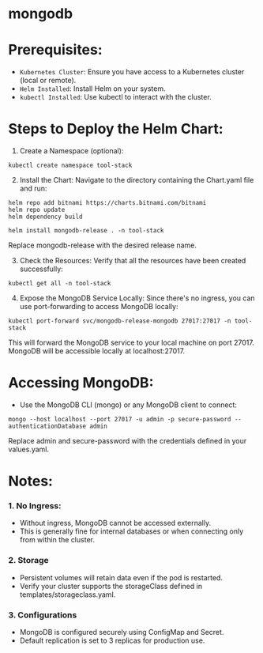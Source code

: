 # mongodb

# Prerequisites:
- `Kubernetes Cluster`: Ensure you have access to a Kubernetes cluster (local or remote).
- `Helm Installed`: Install Helm on your system.
- `kubectl Installed`: Use kubectl to interact with the cluster.

# Steps to Deploy the Helm Chart:

1. Create a Namespace (optional):

```
kubectl create namespace tool-stack
```

2. Install the Chart: Navigate to the directory containing the Chart.yaml file and run:
```
helm repo add bitnami https://charts.bitnami.com/bitnami
helm repo update
helm dependency build

helm install mongodb-release . -n tool-stack
```

Replace mongodb-release with the desired release name.

3. Check the Resources: Verify that all the resources have been created successfully:
```
kubectl get all -n tool-stack
```
4. Expose the MongoDB Service Locally: Since there's no ingress, you can use port-forwarding to access MongoDB locally:
```
kubectl port-forward svc/mongodb-release-mongodb 27017:27017 -n tool-stack
```
This will forward the MongoDB service to your local machine on port 27017.
MongoDB will be accessible locally at localhost:27017.

# Accessing MongoDB:

- Use the MongoDB CLI (mongo) or any MongoDB client to connect:

```
mongo --host localhost --port 27017 -u admin -p secure-password --authenticationDatabase admin
```
Replace admin and secure-password with the credentials defined in your values.yaml.

# Notes:

### 1. No Ingress:
- Without ingress, MongoDB cannot be accessed externally.
- This is generally fine for internal databases or when connecting only from within the cluster.

### 2. Storage
- Persistent volumes will retain data even if the pod is restarted.
- Verify your cluster supports the storageClass defined in templates/storageclass.yaml.

### 3. Configurations
- MongoDB is configured securely using ConfigMap and Secret.
- Default replication is set to 3 replicas for production use.
